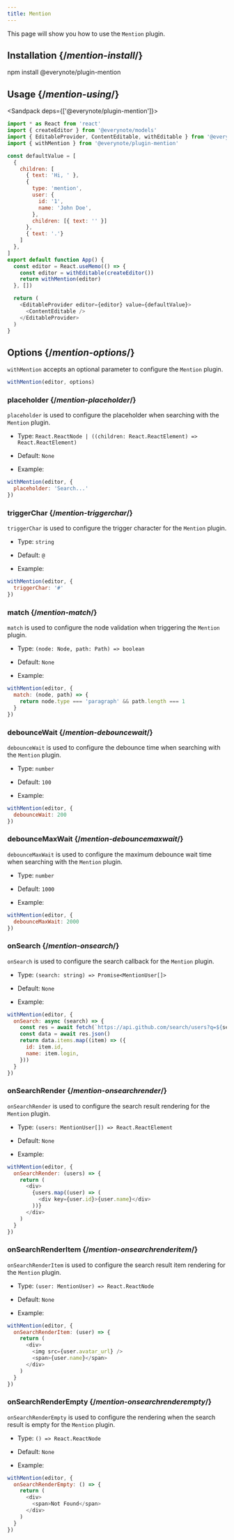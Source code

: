```yaml
---
title: Mention
---
```


<Intro>

This page will show you how to use the `Mention` plugin.

</Intro>

## Installation {/*mention-install*/}

<TerminalBlock>

npm install @everynote/plugin-mention

</TerminalBlock>

## Usage {/*mention-using*/}

<Sandpack deps={['@everynote/plugin-mention']}>

```js
import * as React from 'react'
import { createEditor } from '@everynote/models'
import { EditableProvider, ContentEditable, withEditable } from '@everynote/editor'
import { withMention } from '@everynote/plugin-mention'

const defaultValue = [
  {
    children: [
      { text: 'Hi, ' },
      {
        type: 'mention',
        user: {
          id: '1',
          name: 'John Doe',
        },
        children: [{ text: '' }]
      },
      { text: '.'}
    ]
  },
]
export default function App() {
  const editor = React.useMemo(() => {
    const editor = withEditable(createEditor())
    return withMention(editor)
  }, [])

  return (
    <EditableProvider editor={editor} value={defaultValue}>
      <ContentEditable />
    </EditableProvider>
  )
}

```

</Sandpack>

## Options {/*mention-options*/}

`withMention` accepts an optional parameter to configure the `Mention` plugin.

```js
withMention(editor, options)
```

### placeholder {/*mention-placeholder*/}

`placeholder` is used to configure the placeholder when searching with the `Mention` plugin.

- Type: `React.ReactNode | ((children: React.ReactElement) => React.ReactElement)`
- Default: `None`

- Example:

```js
withMention(editor, {
  placeholder: 'Search...'
})
```

### triggerChar {/*mention-triggerchar*/}

`triggerChar` is used to configure the trigger character for the `Mention` plugin.

- Type: `string`
- Default: `@`

- Example:

```js
withMention(editor, {
  triggerChar: '#'
})
```

### match {/*mention-match*/}

`match` is used to configure the node validation when triggering the `Mention` plugin.

- Type: `(node: Node, path: Path) => boolean`
- Default: `None`

- Example:

```js
withMention(editor, {
  match: (node, path) => {
    return node.type === 'paragraph' && path.length === 1
  }
})
```

### debounceWait {/*mention-debouncewait*/}

`debounceWait` is used to configure the debounce time when searching with the `Mention` plugin.

- Type: `number`
- Default: `100`

- Example:

```js
withMention(editor, {
  debounceWait: 200
})
```

### debounceMaxWait {/*mention-debouncemaxwait*/}

`debounceMaxWait` is used to configure the maximum debounce wait time when searching with the `Mention` plugin.

- Type: `number`
- Default: `1000`

- Example:

```js
withMention(editor, {
  debounceMaxWait: 2000
})
```

### onSearch {/*mention-onsearch*/}

`onSearch` is used to configure the search callback for the `Mention` plugin.

- Type: `(search: string) => Promise<MentionUser[]>`
- Default: `None`

- Example:

```js
withMention(editor, {
  onSearch: async (search) => {
    const res = await fetch(`https://api.github.com/search/users?q=${search}`)
    const data = await res.json()
    return data.items.map((item) => ({
      id: item.id,
      name: item.login,
    }))
  }
})
```

### onSearchRender {/*mention-onsearchrender*/}

`onSearchRender` is used to configure the search result rendering for the `Mention` plugin.

- Type: `(users: MentionUser[]) => React.ReactElement`
- Default: `None`

- Example:

```js
withMention(editor, {
  onSearchRender: (users) => {
    return (
      <div>
        {users.map((user) => (
          <div key={user.id}>{user.name}</div>
        ))}
      </div>
    )
  }
})
```

### onSearchRenderItem {/*mention-onsearchrenderitem*/}

`onSearchRenderItem` is used to configure the search result item rendering for the `Mention` plugin.

- Type: `(user: MentionUser) => React.ReactNode`
- Default: `None`

- Example:

```js
withMention(editor, {
  onSearchRenderItem: (user) => {
    return (
      <div>
        <img src={user.avatar_url} />
        <span>{user.name}</span>
      </div>
    )
  }
})
```

### onSearchRenderEmpty {/*mention-onsearchrenderempty*/}

`onSearchRenderEmpty` is used to configure the rendering when the search result is empty for the `Mention` plugin.

- Type: `() => React.ReactNode`
- Default: `None`

- Example:

```js
withMention(editor, {
  onSearchRenderEmpty: () => {
    return (
      <div>
        <span>Not Found</span>
      </div>
    )
  }
})
```
